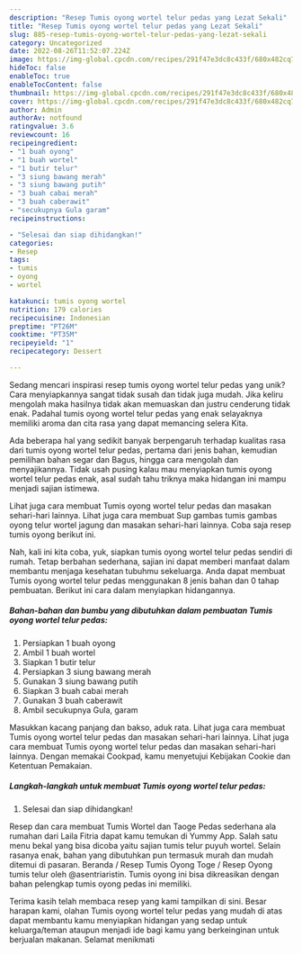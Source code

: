 ```yaml
---
description: "Resep Tumis oyong wortel telur pedas yang Lezat Sekali"
title: "Resep Tumis oyong wortel telur pedas yang Lezat Sekali"
slug: 885-resep-tumis-oyong-wortel-telur-pedas-yang-lezat-sekali
category: Uncategorized
date: 2022-08-26T11:52:07.224Z
image: https://img-global.cpcdn.com/recipes/291f47e3dc8c433f/680x482cq70/tumis-oyong-wortel-telur-pedas-foto-resep-utama.jpg
hideToc: false
enableToc: true
enableTocContent: false
thumbnail: https://img-global.cpcdn.com/recipes/291f47e3dc8c433f/680x482cq70/tumis-oyong-wortel-telur-pedas-foto-resep-utama.jpg
cover: https://img-global.cpcdn.com/recipes/291f47e3dc8c433f/680x482cq70/tumis-oyong-wortel-telur-pedas-foto-resep-utama.jpg
author: Admin
authorAv: notfound
ratingvalue: 3.6
reviewcount: 16
recipeingredient:
- "1 buah oyong"
- "1 buah wortel"
- "1 butir telur"
- "3 siung bawang merah"
- "3 siung bawang putih"
- "3 buah cabai merah"
- "3 buah caberawit"
- "secukupnya Gula garam"
recipeinstructions:

- "Selesai dan siap dihidangkan!"
categories:
- Resep
tags:
- tumis
- oyong
- wortel

katakunci: tumis oyong wortel 
nutrition: 179 calories
recipecuisine: Indonesian
preptime: "PT26M"
cooktime: "PT35M"
recipeyield: "1"
recipecategory: Dessert

---
```





Sedang mencari inspirasi resep tumis oyong wortel telur pedas yang unik? Cara menyiapkannya sangat tidak susah dan tidak juga mudah. Jika keliru mengolah maka hasilnya tidak akan memuaskan dan justru cenderung tidak enak. Padahal tumis oyong wortel telur pedas yang enak selayaknya memiliki aroma dan cita rasa yang dapat memancing selera Kita.





Ada beberapa hal yang sedikit banyak berpengaruh terhadap kualitas rasa dari tumis oyong wortel telur pedas, pertama dari jenis bahan, kemudian pemilihan bahan segar dan Bagus, hingga cara mengolah dan menyajikannya. Tidak usah pusing kalau mau menyiapkan tumis oyong wortel telur pedas enak,      asal sudah tahu triknya maka hidangan ini mampu menjadi sajian istimewa.














Lihat juga cara membuat Tumis oyong wortel telur pedas dan masakan sehari-hari lainnya. Lihat juga cara membuat Sup gambas tumis gambas oyong telur wortel jagung dan masakan sehari-hari lainnya. Coba saja resep tumis oyong berikut ini.






Nah, kali ini kita coba, yuk, siapkan tumis oyong wortel telur pedas sendiri di rumah. Tetap berbahan sederhana, sajian ini dapat memberi manfaat dalam membantu menjaga kesehatan tubuhmu sekeluarga. Anda dapat membuat Tumis oyong wortel telur pedas menggunakan 8 jenis bahan dan 0 tahap pembuatan. Berikut ini cara dalam menyiapkan hidangannya.

<!--inarticleads1-->

##### Bahan-bahan dan bumbu yang dibutuhkan dalam pembuatan Tumis oyong wortel telur pedas:

1. Persiapkan 1 buah oyong
1. Ambil 1 buah wortel
1. Siapkan 1 butir telur
1. Persiapkan 3 siung bawang merah
1. Gunakan 3 siung bawang putih
1. Siapkan 3 buah cabai merah
1. Gunakan 3 buah caberawit
1. Ambil secukupnya Gula, garam


Masukkan kacang panjang dan bakso, aduk rata. Lihat juga cara membuat Tumis oyong wortel telur pedas dan masakan sehari-hari lainnya. Lihat juga cara membuat Tumis oyong wortel telur pedas dan masakan sehari-hari lainnya. Dengan memakai Cookpad, kamu menyetujui Kebijakan Cookie dan Ketentuan Pemakaian. 

<!--inarticleads2-->

##### Langkah-langkah untuk membuat Tumis oyong wortel telur pedas:


1. Selesai dan siap dihidangkan!

Resep dan cara membuat Tumis Wortel dan Taoge Pedas sederhana ala rumahan dari Laila Fitria dapat kamu temukan di Yummy App. Salah satu menu bekal yang bisa dicoba yaitu sajian tumis telur puyuh wortel. Selain rasanya enak, bahan yang dibutuhkan pun termasuk murah dan mudah ditemui di pasaran. Beranda / Resep Tumis Oyong Toge / Resep Oyong tumis telur oleh @asentriaristin. Tumis oyong ini bisa dikreasikan dengan bahan pelengkap tumis oyong pedas ini memiliki. 

Terima kasih telah membaca resep yang kami tampilkan di sini. Besar harapan kami, olahan Tumis oyong wortel telur pedas yang mudah di atas dapat membantu kamu menyiapkan hidangan yang sedap untuk keluarga/teman ataupun menjadi ide bagi kamu yang berkeinginan untuk berjualan makanan. Selamat menikmati
